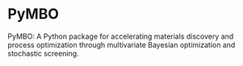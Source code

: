 # PyMBO
PyMBO: A Python package for accelerating materials discovery and process optimization through multivariate Bayesian optimization and stochastic screening.
